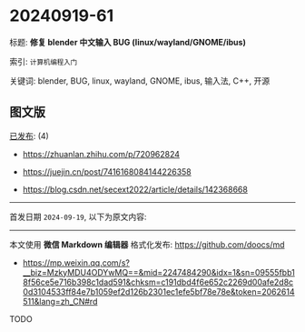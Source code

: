# 20240919-61

标题:
**修复 blender 中文输入 BUG (linux/wayland/GNOME/ibus)**

索引: `计算机编程入门`

关键词: blender, BUG, linux, wayland, GNOME, ibus, 输入法, C++, 开源


## 图文版

[已发布](./a.md): (4)

+ <https://zhuanlan.zhihu.com/p/720962824>

+ <https://juejin.cn/post/7416168084144226358>

+ <https://blog.csdn.net/secext2022/article/details/142368668>

----

首发日期 `2024-09-19`, 以下为原文内容:

----

本文使用 **微信 Markdown 编辑器** 格式化发布: <https://github.com/doocs/md>

+ <https://mp.weixin.qq.com/s?__biz=MzkyMDU4ODYwMQ==&mid=2247484290&idx=1&sn=09555fbb18f56ce5e716b398c1dad591&chksm=c191dbd4f6e652c2269d00afe2d8c0d3104533ff84e7b1059ef2d126b2301ec1efe5bf78e78e&token=2062614511&lang=zh_CN#rd>

TODO
